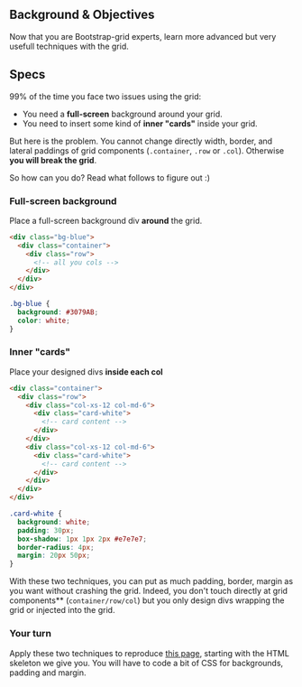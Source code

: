 ## Background & Objectives

Now that you are Bootstrap-grid experts, learn more advanced but very usefull techniques with the grid.

## Specs

99% of the time you face two issues using the grid:

- You need a **full-screen** background around your grid.
- You need to insert some kind of **inner "cards"** inside your grid.

But here is the problem. You cannot change directly width, border, and lateral paddings of grid components (`.container`, `.row` or `.col`). Otherwise **you will break the grid**.

So how can you do? Read what follows to figure out :)

### Full-screen background

Place a full-screen background div **around** the grid.

```html
<div class="bg-blue">
  <div class="container">
    <div class="row">
      <!-- all you cols -->
    </div>
  </div>
</div>
```

```css
.bg-blue {
  background: #3079AB;
  color: white;
}
```

### Inner "cards"

Place your designed divs **inside each col**

```html
<div class="container">
  <div class="row">
    <div class="col-xs-12 col-md-6">
      <div class="card-white">
        <!-- card content -->
      </div>
    </div>
    <div class="col-xs-12 col-md-6">
      <div class="card-white">
        <!-- card content -->
      </div>
    </div>
  </div>
</div>
```

```css
.card-white {
  background: white;
  padding: 30px;
  box-shadow: 1px 1px 2px #e7e7e7;
  border-radius: 4px;
  margin: 20px 50px;
}
```

With these two techniques, you can put as much padding, border, margin as you want without crashing the grid. Indeed, you don't touch directly at grid components** (`container/row/col`) but you only design divs wrapping the grid or injected into the grid.

### Your turn

Apply these two techniques to reproduce [this page](http://lewagon.github.io/bootstrap-challenges/02-Advanced-Bootstrap-grid/), starting with the HTML skeleton we give you. You will have to code a bit of CSS for backgrounds, padding and margin.
